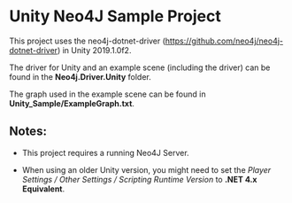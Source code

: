 # Unity Neo4J Sample Project

This project uses the neo4j-dotnet-driver (https://github.com/neo4j/neo4j-dotnet-driver) in Unity 2019.1.0f2.

The driver for Unity and an example scene (including the driver) can be found in the __Neo4j.Driver.Unity__ folder.

The graph used in the example scene can be found in __Unity_Sample/ExampleGraph.txt__.

## Notes:

- This project requires a running Neo4J Server. 

- When using an older Unity version, you might need to set the *Player Settings / Other Settings / Scripting Runtime Version* to __.NET 4.x Equivalent__. 